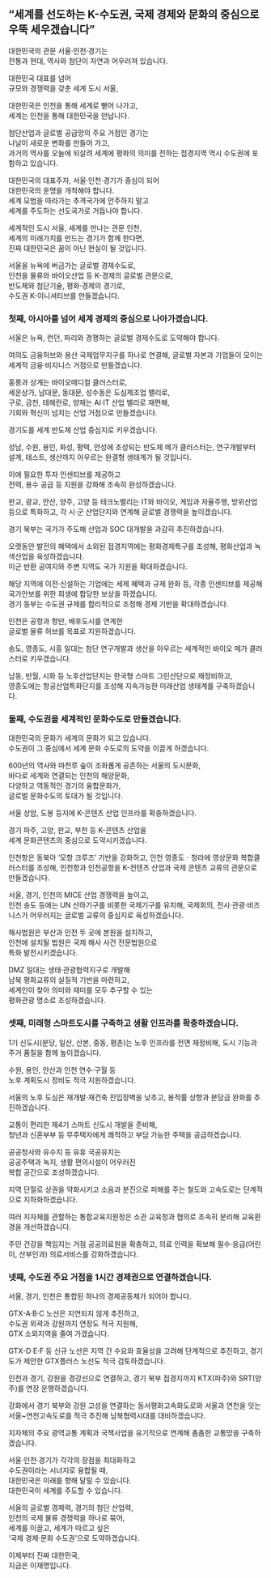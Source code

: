 ## “세계를 선도하는 K-수도권, 국제 경제와 문화의 중심으로 우뚝 세우겠습니다”

대한민국의 관문 서울·인천·경기는   
전통과 현대, 역사와 첨단이 자연과 어우러져 있습니다.  

대한민국 대표를 넘어  
규모와 경쟁력을 갖춘 세계 도시 서울,   

대한민국은 인천을 통해 세계로 뻗어 나가고,  
세계는 인천을 통해 대한민국을 만납니다.  

첨단산업과 글로벌 공급망의 주요 거점인 경기는   
나날이 새로운 변화를 만들어 가고,  
과거의 역사를 오늘에 되살려 세계에 평화의 의미를 전하는 접경지역 역시 수도권에 포함하고 있습니다.  

대한민국의 대표주자, 서울·인천·경기가 중심이 되어  
대한민국의 운명을 개척해야 합니다.   
세계 모범을 따라가는 추격국가에 안주하지 말고  
세계를 주도하는 선도국가로 거듭나야 합니다.  

세계적인 도시 서울, 세계를 만나는 관문 인천,  
세계의 미래가치를 만드는 경기가 함께 한다면,  
진짜 대한민국은 꿈이 아닌 현실이 될 것입니다.  

서울을 뉴욕에 버금가는 글로벌 경제수도로,  
인천을 물류와 바이오산업 등 K-경제의 글로벌 관문으로,  
반도체와 첨단기술, 평화·경제의 경기로,  
수도권 K-이니셔티브를 만들겠습니다.   

### 첫째, 아시아를 넘어 세계 경제의 중심으로 나아가겠습니다.
서울은 뉴욕, 런던, 파리와 경쟁하는 글로벌 경제수도로 도약해야 합니다.  

여의도 금융허브와 용산 국제업무지구를 하나로 연결해, 글로벌 자본과 기업들이 모이는 세계적 금융·비지니스 거점으로 만들겠습니다.  

홍릉과 상계는 바이오메디컬 클러스터로,  
세운상가, 남대문, 동대문, 성수동은 도심제조업 밸리로,  
구로, 금천, 테헤란로, 양재는 AI·IT 산업 밸리로 재편해,  
기회와 혁신이 넘치는 산업 거점으로 만들겠습니다.  

경기도를 세계 반도체 산업 중심지로 키우겠습니다.  

성남, 수원, 용인, 화성, 평택, 안성에 조성되는 반도체 메가 클러스터는, 연구개발부터 설계, 테스트, 생산까지 아우르는 완결형 생태계가 될 것입니다.  

이에 필요한 투자 인센티브를 제공하고   
전력, 용수 공급 등 지원을 강화해 조속히 완성하겠습니다.  

판교, 광교, 안산, 양주, 고양 등 테크노밸리는 IT와 바이오, 게임과 자율주행, 방위산업 등으로 특화하고, 각 시·군 산업단지와 연계해 글로벌 경쟁력을 높이겠습니다.  

경기 북부는 국가가 주도해 산업과 SOC 대개발을 과감히 추진하겠습니다.  

오랫동안 발전의 혜택에서 소외된 접경지역에는 평화경제특구를 조성해, 평화산업과 녹색산업을 육성하겠습니다.  
미군 반환 공여지와 주변 지역도 국가 지원을 확대하겠습니다.  

해당 지역에 이전·신설하는 기업에는 세제 혜택과 규제 완화 등, 각종 인센티브를 제공해 국가안보를 위한 희생에 합당한 보상을 하겠습니다.  
경기 동부는 수도권 규제를 합리적으로 조정해 경제 기반을 확대하겠습니다.  

인천은 공항과 항만, 배후도시를 연계한  
글로벌 물류 허브를 목표로 지원하겠습니다.  

송도, 영종도, 시흥 일대는 첨단 연구개발과 생산을 아우르는 세계적인 바이오 메가 클러스터로 키우겠습니다.  

남동, 반월, 시화 등 노후산업단지는 한국형 스마트 그린산단으로 재정비하고,  
영종도에는 항공산업특화단지를 조성해 지속가능한 미래산업 생태계를 구축하겠습니다.  

### 둘째, 수도권을 세계적인 문화수도로 만들겠습니다.
대한민국의 문화가 세계의 문화가 되고 있습니다.  
수도권이 그 중심에서 세계 문화 수도로의 도약을 이끌게 하겠습니다.  

600년의 역사와 마천루 숲이 조화롭게 공존하는 서울의 도시문화,   
바다로 세계와 연결되는 인천의 해양문화,   
다양하고 역동적인 경기의 융합문화가,  
글로벌 문화수도의 토대가 될 것입니다.  

서울 상암, 도봉 등지에 K-콘텐츠 산업 인프라를 확충하겠습니다.  

경기 파주, 고양, 판교, 부천 등 K-콘텐츠 산업을  
세계 문화콘텐츠의 중심으로 도약시키겠습니다.  

인천항은 동북아 ‘모항 크루즈’ 기반을 강화하고, 인천 영종도ㆍ청라에 영상문화 복합클러스터를 조성해, 인천항과 인천공항을 K-컨텐츠 산업과 국제 콘텐츠 교류의 관문으로 만들겠습니다.  

서울, 경기, 인천의 MICE 산업 경쟁력을 높이고,  
인천 송도 등에는 UN 산하기구를 비롯한 국제기구를 유치해, 국제회의, 전시·관광·비즈니스가 어우러지는 글로벌 교류의 중심지로 육성하겠습니다.  

해사법원은 부산과 인천 두 곳에 본원을 설치하고,   
인천에 설치될 법원은 국제 해사 사건 전문법원으로   
특화 발전시키겠습니다.  

DMZ 일대는 생태·관광협력지구로 개발해  
남북 평화교류의 실질적 기반을 마련하고,  
세계인이 찾아 의미와 재미를 모두 추구할 수 있는  
평화관광 명소로 조성하겠습니다.  

### 셋째, 미래형 스마트도시를 구축하고 생활 인프라를 확충하겠습니다.
1기 신도시(분당, 일산, 산본, 중동, 평촌)는 노후 인프라를 전면 재정비해, 도시 기능과 주거 품질을 함께 높이겠습니다.  

수원, 용인, 안산과 인천 연수·구월 등   
노후 계획도시 정비도 적극 지원하겠습니다.  

서울의 노후 도심은 재개발·재건축 진입장벽을 낮추고, 용적률 상향과 분담금 완화를 추진하겠습니다.   

교통이 편리한 제4기 스마트 신도시 개발을 준비해,  
청년과 신혼부부 등 무주택자에게 쾌적하고 부담 가능한 주택을 공급하겠습니다.  

공공청사와 유수지 등 유휴 국공유지는  
공공주택과 녹지, 생활 편의시설이 어우러진  
복합 공간으로 조성하겠습니다.  

지역 단절로 상권을 약화시키고 소음과 분진으로 피해를 주는 철도와 고속도로는 단계적으로 지하화하겠습니다.  

여러 지자체를 관할하는 통합교육지원청은 소관 교육청과 협의로 조속히 분리해 교육환경을 개선하겠습니다.  

주민 건강을 책임지는 거점 공공의료원을 확충하고, 의료 인력을 확보해 필수·응급(어린이, 산부인과) 의료서비스를 강화하겠습니다.   

### 넷째, 수도권 주요 거점을 1시간 경제권으로 연결하겠습니다.
서울, 경기, 인천은 통합된 하나의 경제공동체가 되어야 합니다.  

GTX-A·B·C 노선은 지연되지 않게 추진하고,  
수도권 외곽과 강원까지 연장도 적극 지원해,  
GTX 소외지역을 줄여 가겠습니다.  

GTX-D·E·F 등 신규 노선은 지역 간 수요와 효율성을 고려해 단계적으로 추진하고, 경기도가 제안한 GTX플러스 노선도 적극 검토하겠습니다.  

인천과 경기, 강원을 경강선으로 연결하고, 경기 북부 접경지까지 KTX(파주)와 SRT(양주)를 연장 운행하겠습니다.  

강화에서 경기 북부와 강원 고성을 연결하는 동서평화고속화도로와 서울과 연천을 잇는 서울~연천고속도로를 적극 추진해 남북협력시대를 대비하겠습니다.   

지자체의 주요 광역교통 계획과 국책사업을 유기적으로 연계해 촘촘한 교통망을 구축하겠습니다.   

서울·인천·경기가 각각의 장점을 최대화하고  
수도권이라는 시너지로 융합될 때,  
대한민국은 미래를 향해 달릴 수 있습니다.  
대한민국이 세계를 주도할 수 있습니다.  

서울의 글로벌 경제력, 경기의 첨단 산업력,  
인천의 국제 물류 경쟁력을 하나로 묶어,  
세계를 이끌고, 세계가 따르고 싶은  
‘국제 경제·문화 수도권’으로 도약하겠습니다.  

이제부터 진짜 대한민국,   
지금은 이재명입니다.
